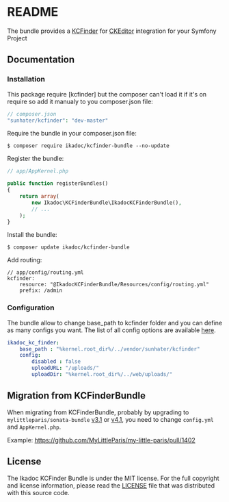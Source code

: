 # README

The bundle provides a [KCFinder](http://kcfinder.sunhater.com/) for [CKEditor](http://ckeditor.com/) integration for your Symfony Project

## Documentation

### Installation

This package require [kcfinder] but the composer can't load it if it's on require so add it manualy to you composer.json file:

``` php
// composer.json
"sunhater/kcfinder": "dev-master"
```

        
Require the bundle in your composer.json file:

```
$ composer require ikadoc/kcfinder-bundle --no-update
```

Register the bundle:

``` php
// app/AppKernel.php

public function registerBundles()
{
    return array(
        new Ikadoc\KCFinderBundle\IkadocKCFinderBundle(),
        // ...
    );
}
```

Install the bundle:

```
$ composer update ikadoc/kcfinder-bundle
```

Add routing:

```
// app/config/routing.yml
kcfinder:
    resource: "@IkadocKCFinderBundle/Resources/config/routing.yml"
    prefix: /admin
```


### Configuration

The bundle allow to change base_path to kcfinder folder and you can define as many configs you want. The list of all config options are available
[here](http://kcfinder.sunhater.com/install).

``` yaml
ikadoc_kc_finder:
    base_path : "%kernel.root_dir%/../vendor/sunhater/kcfinder"
    config:
        disabled : false
        uploadURL: "/uploads/"
        uploadDir: "%kernel.root_dir%/../web/uploads/"
```


## Migration from KCFinderBundle

When migrating from KCFinderBundle, probably by upgrading to `mylittleparis/sonata-bundle` [v3.1](https://github.com/MyLittleParis/SonataBundle/releases/tag/3.1) or [v4.1](https://github.com/MyLittleParis/SonataBundle/releases/tag/4.1), you need to change `config.yml` and `AppKernel.php`.

Example:
https://github.com/MyLittleParis/my-little-paris/pull/1402


## License

The Ikadoc KCFinder Bundle is under the MIT license. For the full copyright and license information, please read the
[LICENSE](/LICENSE) file that was distributed with this source code.
